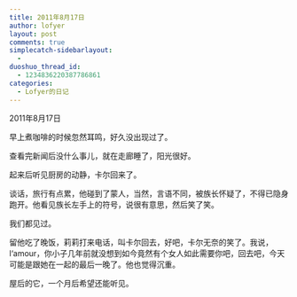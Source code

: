```yaml
---
title: 2011年8月17日
author: lofyer
layout: post
comments: true
simplecatch-sidebarlayout:
  - 
duoshuo_thread_id:
  - 1234836220387786861
categories:
  - Lofyer的日记
---
```

2011年8月17日

早上煮咖啡的时候忽然耳鸣，好久没出现过了。

查看完新闻后没什么事儿，就在走廊睡了，阳光很好。

起来后听见厨房的动静，卡尔回来了。

谈话，旅行有点累，他碰到了蒙人，当然，言语不同，被族长怀疑了，不得已隐身跑开。他看见族长左手上的符号，说很有意思，然后笑了笑。

我们都见过。

留他吃了晚饭，莉莉打来电话，叫卡尔回去，好吧，卡尔无奈的笑了。我说，l‘amour，你小子几年前就没想到如今竟然有个女人如此需要你吧，回去吧，今天可能是跟她在一起的最后一晚了。他也觉得沉重。

屋后的它，一个月后希望还能听见。